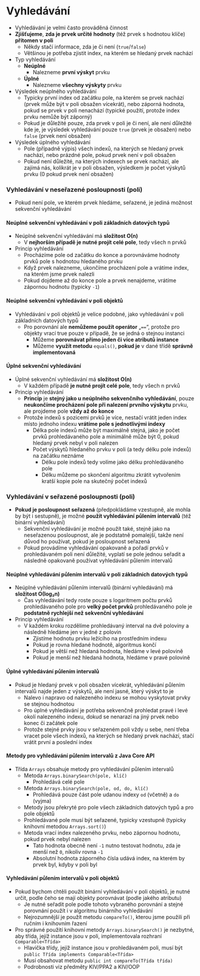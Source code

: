 # Vyhledávání

- Vyhledávání je velmi často prováděná činnost
- **Zjišťujeme**, **zda je prvek určité hodnoty** (též prvek s hodnotou klíče) **přítomen v poli**
	- Někdy stačí informace, zda je či není (```true```/```false```)
	- Většinou je potřeba zjistit index, na kterém se hledaný prvek nachází
- Typ vyhledávání
	- **Neúplné**
		- Nalezneme **první výskyt** prvku
	- **Úplné**
		- Nalezneme **všechny výskyty** prvku
- Výsledek neúplného vyhledávání
	- Typicky první index od začátku pole, na kterém se prvek nachází (prvek může být v poli obsažen vícekrát), nebo záporná hodnota, pokud se prvek v poli nenachází (typické použití, protože index prvku nemůže být záporný)
	- Pokud je důležité pouze, zda prvek v poli je či není, ale není důležité kde je, je výsledek vyhledávání pouze ```true``` (prvek je obsažen) nebo ```false``` (prvek není obsažen)
- Výsledek úplného vyhledávání
	- Pole (případně výpis) všech indexů, na kterých se hledaný prvek nachází, nebo prázdné pole, pokud prvek není v poli obsažen
	- Pokud není důležité, na kterých indexech se prvek nachází, ale zajímá nás, kolikrát je v poli obsažen, výsledkem je počet výskytů prvku (0 pokud prvek není obsažen)

### Vyhledávání v neseřazené posloupnosti (poli) 

- Pokud není pole, ve kterém prvek hledáme, seřazené, je jediná možnost sekvenční vyhledávání 

#### Neúplné sekvenční vyhledávání v poli základních datových typů

- Neúplné sekvenční vyhledávání má **složitost Ο(n)**
	- V **nejhorším případě je nutné projít celé pole**, tedy všech n prvků 
- Princip vyhledávání
	- Procházíme pole od začátku do konce a porovnáváme hodnoty prvků pole s hodnotou hledaného prvku
	- Když prvek nalezneme, ukončíme procházení pole a vrátíme index, na kterém jsme prvek nalezli
	- Pokud dojdeme až do konce pole a prvek nenajdeme, vrátíme zápornou hodnotu (typicky ```-1```)

#### Neúplné sekvenční vyhledávání v poli objektů

- Vyhledávání v poli objektů je velice podobné, jako vyhledávání v poli základních datových typů 
	- Pro porovnání ale **nemůžeme použít operátor** „```==```“, protože pro objekty vrací true pouze v případě, že se jedná o stejnou instanci
		- Můžeme **porovnávat přímo jeden či více atributů instance**
		- Můžeme **využít metodu** ```equals()```, **pokud je** v dané třídě **správně implementovaná**

#### Úplné sekvenční vyhledávání

- Úplné sekvenční vyhledávání má **složitost Ο(n)**
	- V každém případě **je nutné projít celé pole**, tedy všech n prvků
- Princip vyhledávání
	- **Princip** je **stejný jako u neúplného sekvenčního vyhledávání**, pouze **neukončíme procházení pole při nalezení prvního výskytu** prvku, ale projdeme pole **vždy až do konce**
	- Protože indexů s pozicemi prvků je více, nestačí vrátit jeden index  místo jednoho indexu **vrátíme pole s jednotlivými indexy**
		- Délka pole indexů může být maximálně stejná, jako je počet prvků prohledávaného pole a minimálně může být 0, pokud hledaný prvek nebyl v poli nalezen
		- Počet výskytů hledaného prvku v poli (a tedy délku pole indexů) na začátku neznáme
			- Délku pole indexů tedy volíme jako délku prohledávaného pole
			- Délku můžeme po skončení algoritmu zkrátit vytvořením kratší kopie pole na skutečný počet indexů 

### Vyhledávání v seřazené posloupnosti (poli)

- **Pokud je posloupnost seřazená** (předpokládáme vzestupně, ale mohla by být i sestupně), je možné **použít vyhledávání půlením intervalů** (též binární vyhledávání)
	- Sekvenční vyhledávání je možné použít také, stejně jako na neseřazenou posloupnost, ale je podstatně pomalejší, takže není důvod ho používat, pokud je posloupnost seřazená 
	- Pokud provádíme vyhledávání opakovaně a pořadí prvků v prohledávaném poli není důležité, vyplatí se pole jednou seřadit a následně opakovaně používat vyhledávání půlením intervalů

#### Neúplné vyhledávání půlením intervalů v poli základních datových typů

- Neúplné vyhledávání půlením intervalů (binární vyhledávání) má **složitost Ο(log₂n)**
	- Čas vyhledávání tedy roste pouze s logaritmem počtu prvků prohledávaného pole  pro **velký počet prvků** prohledávaného pole je **podstatně rychlejší než sekvenční vyhledávání**
- Princip vyhledávání
	- V každém kroku rozdělíme prohledávaný interval na dvě poloviny a následně hledáme jen v jedné z polovin
		- Zjistíme hodnotu prvku ležícího na prostředním indexu
		- Pokud je rovna hledané hodnotě, algoritmus končí
		- Pokud je větší než hledaná hodnota, hledáme v levé polovině
		- Pokud je menší než hledaná hodnota, hledáme v pravé polovině

#### Úplné vyhledávání půlením intervalů

- Pokud je hledaný prvek v poli obsažen vícekrát, vyhledávání půlením intervalů najde jeden z výskytů, ale není jasné, který výskyt to je
	- Nalevo i napravo od nalezeného indexu se mohou vyskytovat prvky se stejnou hodnotou
	- Pro úplné vyhledávání je potřeba sekvenčně prohledat pravé i levé okolí nalezeného indexu, dokud se nenarazí na jiný prvek nebo konec či začátek pole
	- Protože stejné prvky jsou v seřazeném poli vždy u sebe, není třeba vracet pole všech indexů, na kterých se hledaný prvek nachází, stačí vrátit první a poslední index

#### Metody pro vyhledávání půlením intervalů z Java Core API

- Třída ```Arrays``` obsahuje metody pro vyhledávání půlením intervalů
	- Metoda ```Arrays.binarySearch(pole, klíč)```
		- Prohledává celé pole
	- Metoda ```Arrays.binarySearch(pole, od, do, klíč)```
		- Prohledává pouze část pole udanou indexy ```od``` (včetně) a ```do``` (vyjma)
	- Metody jsou překryté pro pole všech základních datových typů a pro pole objektů
	- Prohledávané pole musí být seřazené, typicky vzestupně (typicky knihovní metodou ```Arrays.sort()```)
	- Metoda vrací index nalezeného prvku, nebo zápornou hodnotu, pokud prvek nebyl nalezen
		- Tato hodnota obecně není ```-1```  nutno testovat hodnotu, zda je menší než ```0```, nikoliv rovna ```-1```
		- Absolutní hodnota záporného čísla udává index, na kterém by prvek byl, kdyby v poli byl 

#### Vyhledávání půlením intervalů v poli objektů

- Pokud bychom chtěli použít binární vyhledávání v poli objektů, je nutné určit, podle čeho se mají objekty porovnávat (podle jakého atributu)
	- Je nutné seřadit pole podle tohoto vybraného porovnání a stejné porovnání použít i v algoritmu binárního vyhledávání
	- Nejrozumnější je použít metodu ```compareTo()```, kterou jsme použili při ručním i knihovním řazení
- Pro správné použití knihovní metody ```Arrays.binarySearch()``` je nezbytné, aby třída, jejíž instance jsou v poli, implementovala rozhraní ```Comparable<Třída>```
	- Hlavička třídy, jejíž instance jsou v prohledávaném poli, musí být ```public Třída implements Comparable<Třída>```
	- Musí obsahovat metodu ```public int compareTo(Třída třída)```
	- Podrobnosti viz předměty KIV/PPA2 a KIV/OOP

